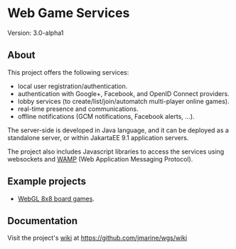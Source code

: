 Web Game Services
=================

Version: 3.0-alpha1


About
-----

This project offers the following services:
    
* local user registration/authentication.
* authentication with Google+, Facebook, and OpenID Connect providers.
* lobby services (to create/list/join/automatch multi-player online games).
* real-time presence and communications.
* offline notifications (GCM notifications, Facebook alerts, ...).

The server-side is developed in Java language, and it can be deployed as a standalone server, or within JakartaEE 9.1 application servers. 

The project also includes Javascript libraries to access the services using websockets and [WAMP](http://wamp.ws) (Web Application Messaging Protocol).


Example projects
----------------
* [WebGL 8x8 board games](https://github.com/jmarine/webgl8x8boardgames).


Documentation
-------------
Visit the project's [wiki](https://github.com/jmarine/wgs/wiki) at https://github.com/jmarine/wgs/wiki

